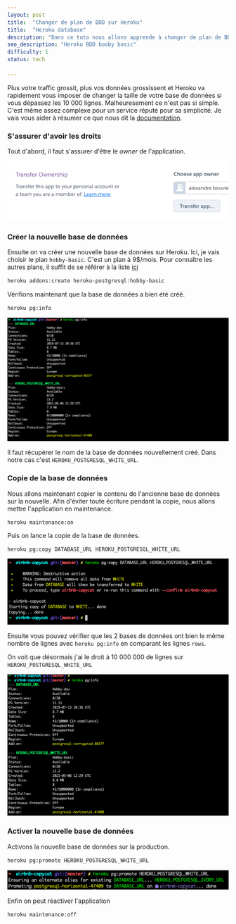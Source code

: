 ```yaml
---
layout: post
title:  "Changer de plan de BDD sur Heroku"
title:  "Heroku database"
description: "Dans ce tuto nous allons apprende à changer de plan de BDD sur Heroku"
seo_description: "Heroku BDD booby basic"
difficulty: 1
status: tech

---
```


Plus votre traffic grossit, plus vos données grossissent et Heroku va rapidement vous imposer de changer la taille de votre base de données si vous dépassez les 10 000 lignes. Malheuresement ce n'est pas si simple. C'est même assez complexe pour un service réputé pour sa simplicité. Je vais vous aider à résumer ce que nous dit la [documentation](https://devcenter.heroku.com/articles/upgrading-heroku-postgres-databases).

### S'assurer d'avoir les droits

Tout d'abord, il faut s'assurer d'être le *owner* de l'application.

<img src="/images/posts/heroku/ownership.png"
     class="image"
     alt="ownership">

### Créer la nouvelle base de données

Ensuite on va créer une nouvelle base de données sur Heroku. Ici, je vais choisir le plan `hobby-basic`. C'est un plan à 9$/mois. Pour connaître les autres plans, il suffit de se référer à la liste [ici](https://elements.heroku.com/addons/heroku-postgresql)

```sh
heroku addons:create heroku-postgresql:hobby-basic
```

Vérifions maintenant que la base de données a bien été créé.

```sh
heroku pg:info
```

<img src="/images/posts/heroku/pg-info.png"
     class="image"
     alt="pg info">

Il faut récupérer le nom de la base de données nouvellement créé. Dans notre cas c'est `HEROKU_POSTGRESQL_WHITE_URL`.

### Copie de la base de données

Nous allons maintenant copier le contenu de l'ancienne base de données sur la nouvelle. Afin d'éviter toute écriture pendant la copie, nous allons mettre l'application en maintenance.

```
heroku maintenance:on
```

Puis on lance la copie de la base de données.

```
heroku pg:copy DATABASE_URL HEROKU_POSTGRESQL_WHITE_URL
```

<img src="/images/posts/heroku/pg-copy.png"
     class="image"
     alt="pg copy">

Ensuite vous pouvez vérifier que les 2 bases de données ont bien le même nombre de lignes avec `heroku pg:info` en comparant les lignes `rows`.

On voit que désormais j'ai le droit à 10 000 000 de lignes sur `HEROKU_POSTGRESQL_WHITE_URL`

<img src="/images/posts/heroku/pg-info-lines.png"
     class="image"
     alt="pg copy">

### Activer la nouvelle base de données

Activons la nouvelle base de données sur la production.

```sh
heroku pg:promote HEROKU_POSTGRESQL_WHITE_URL
```

<img src="/images/posts/heroku/pg-promote.png"
     class="image"
     alt="pg promote">

Enfin on peut réactiver l'application

```sh
heroku maintenance:off
```
